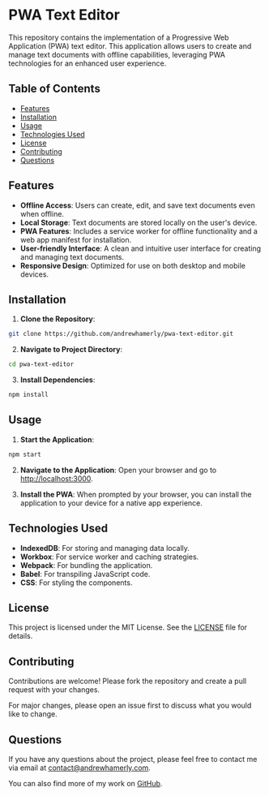 # PWA Text Editor

This repository contains the implementation of a Progressive Web Application (PWA) text editor. This application allows users to create and manage text documents with offline capabilities, leveraging PWA technologies for an enhanced user experience.

## Table of Contents
- [Features](#features)
- [Installation](#installation)
- [Usage](#usage)
- [Technologies Used](#technologies-used)
- [License](#license)
- [Contributing](#contributing)
- [Questions](#questions)

## Features

- **Offline Access**: Users can create, edit, and save text documents even when offline.
- **Local Storage**: Text documents are stored locally on the user's device.
- **PWA Features**: Includes a service worker for offline functionality and a web app manifest for installation.
- **User-friendly Interface**: A clean and intuitive user interface for creating and managing text documents.
- **Responsive Design**: Optimized for use on both desktop and mobile devices.

## Installation

1. **Clone the Repository**:
```bash
git clone https://github.com/andrewhamerly/pwa-text-editor.git
```
2. **Navigate to Project Directory**:
```bash
cd pwa-text-editor
```
3. **Install Dependencies**:
```bash
npm install
```

## Usage

1. **Start the Application**:
```bash
npm start
```
2. **Navigate to the Application**:
Open your browser and go to [http://localhost:3000](http://localhost:3000).

3. **Install the PWA**:
When prompted by your browser, you can install the application to your device for a native app experience.

## Technologies Used

- **IndexedDB**: For storing and managing data locally.
- **Workbox**: For service worker and caching strategies.
- **Webpack**: For bundling the application.
- **Babel**: For transpiling JavaScript code.
- **CSS**: For styling the components.

## License

This project is licensed under the MIT License. See the [LICENSE](LICENSE) file for details.

## Contributing

Contributions are welcome! Please fork the repository and create a pull request with your changes. 

For major changes, please open an issue first to discuss what you would like to change.

## Questions

If you have any questions about the project, please feel free to contact me via email at [contact@andrewhamerly.com](mailto:contact@andrewhamerly.com).

You can also find more of my work on [GitHub](https://github.com/andrewhamerly).